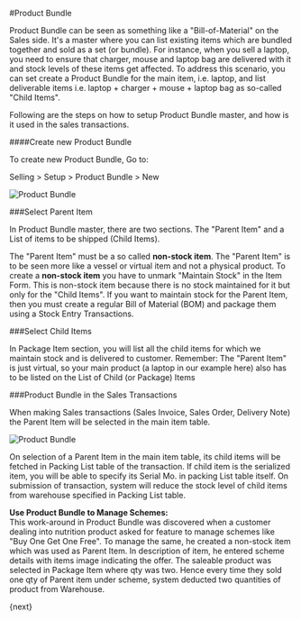 #Product Bundle

Product Bundle can be seen as something like a "Bill-of-Material" on the Sales side. It's a master where you can list existing items which are bundled together and sold as a set (or bundle). For instance, when you sell a laptop, you need to ensure that charger, mouse and laptop bag are delivered with it and stock levels of these items get affected. 
To address this scenario, you can set create a Product Bundle for the main item, i.e. laptop, and list deliverable items i.e. laptop + charger + mouse + laptop bag as so-called "Child Items".
  
Following are the steps on how to setup Product Bundle master, and how is it used in the sales transactions.

####Create new Product Bundle

To create new Product Bundle, Go to:

Selling > Setup > Product Bundle > New

<img class="screenshot" alt="Product Bundle" src="/assets/erpnext_docs/assets/img/selling/product-bundle.png">

###Select Parent Item

In Product Bundle master, there are two sections. The "Parent Item" and a List of items to be shipped (Child Items).

The "Parent Item" must be a so called <b>non-stock item</b>. The "Parent Item" is to be seen more like a vessel or virtual item and not a physical product.
To create a <b>non-stock item</b> you have to unmark "Maintain Stock" in the Item Form.
This is non-stock item because there is no stock maintained for it but only for the "Child Items". 
If you want to maintain stock for the Parent Item, then you must create a regular Bill of Material (BOM) 
and package them using a Stock Entry Transactions.

###Select Child Items

In Package Item section, you will list all the child items for which we maintain stock and is delivered to customer.
Remember: The "Parent Item" is just virtual, so your main product (a laptop in our example here) also has to be listed on the List of Child (or Package) Items

###Product Bundle in the Sales Transactions

When making Sales transactions (Sales Invoice, Sales Order, Delivery Note) 
the Parent Item will be selected in the main item table.

<img class="screenshot" alt="Product Bundle" src="/assets/erpnext_docs/assets/img/selling/product-bundle.gif">

On selection of a Parent Item in the main item table, its child items will be fetched in Packing List 
table of the transaction. If child item is the serialized item, you will be able to specify its Serial Mo. 
in packing List table itself. On submission of transaction, system will reduce the stock level of child items from 
warehouse specified in Packing List table.

<div class="well"><b>Use Product Bundle to Manage Schemes:</b>
<br>
This work-around in Product Bundle was discovered when a customer dealing into nutrition product asked for feature to manage schemes like "Buy One Get One Free". To manage the same, he created a non-stock item which was used as Parent Item. In description of item, he entered scheme details with items image indicating the offer. The saleable product was selected in Package Item where qty was two. Hence every time they sold one qty of Parent item under scheme, system deducted two quantities of product from Warehouse.</div>

{next}
